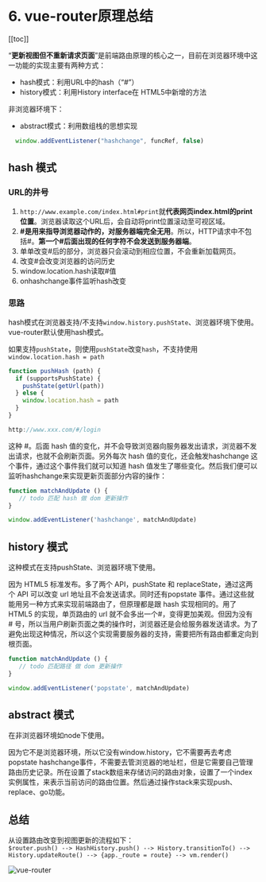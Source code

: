 # 6. vue-router原理总结

[[toc]]

“**更新视图但不重新请求页面**”是前端路由原理的核心之一，目前在浏览器环境中这一功能的实现主要有两种方式：    
- hash模式：利用URL中的hash（“#”）
- history模式：利用History interface在 HTML5中新增的方法

非浏览器环境下：     
- abstract模式：利用数组栈的思想实现

```js
  window.addEventListener("hashchange", funcRef, false)
```

## hash 模式
### URL的井号
1. `http://www.example.com/index.html#print`就**代表网页index.html的print位置**。浏览器读取这个URL后，会自动将print位置滚动至可视区域。
2. **#是用来指导浏览器动作的，对服务器端完全无用**。所以，HTTP请求中不包括#。**第一个#后面出现的任何字符不会发送到服务器端**。
3. 单单改变#后的部分，浏览器只会滚动到相应位置，不会重新加载网页。
4. 改变#会改变浏览器的访问历史
5. window.location.hash读取#值
6. onhashchange事件监听hash改变

### 思路
hash模式在浏览器支持/不支持`window.history.pushState`、浏览器环境下使用。vue-router默认使用hash模式。

如果支持`pushState`，则使用`pushState`改变`hash`，不支持使用`window.location.hash = path`
```js
function pushHash (path) {
  if (supportsPushState) {
    pushState(getUrl(path))
  } else {
    window.location.hash = path
  }
}
```

```js
http://www.xxx.com/#/login

```
这种 #。后面 hash 值的变化，并不会导致浏览器向服务器发出请求，浏览器不发出请求，也就不会刷新页面。另外每次 hash 值的变化，还会触发hashchange 这个事件，通过这个事件我们就可以知道 hash 值发生了哪些变化。然后我们便可以监听hashchange来实现更新页面部分内容的操作：

```js
function matchAndUpdate () {
   // todo 匹配 hash 做 dom 更新操作
}

window.addEventListener('hashchange', matchAndUpdate)
```

## history 模式
这种模式在支持pushState、浏览器环境下使用。

因为 HTML5 标准发布。多了两个 API，pushState 和 replaceState，通过这两个 API 可以改变 url 地址且不会发送请求。同时还有popstate 事件。通过这些就能用另一种方式来实现前端路由了，但原理都是跟 hash 实现相同的。用了 HTML5 的实现，单页路由的 url 就不会多出一个#，变得更加美观。但因为没有 # 号，所以当用户刷新页面之类的操作时，浏览器还是会给服务器发送请求。为了避免出现这种情况，所以这个实现需要服务器的支持，需要把所有路由都重定向到根页面。
```js
function matchAndUpdate () {
   // todo 匹配路径 做 dom 更新操作
}

window.addEventListener('popstate', matchAndUpdate)
```

## abstract 模式
在非浏览器环境如node下使用。

因为它不是浏览器环境，所以它没有window.history，它不需要再去考虑popstate hashchange事件，不需要去管浏览器的地址栏，但是它需要自己管理路由历史记录。所在设置了stack数组来存储访问的路由对象，设置了一个index实例属性，来表示当前访问的路由位置。然后通过操作stack来实现push、replace、go功能。

## 总结
从设置路由改变到视图更新的流程如下：    
`$router.push() --> HashHistory.push() --> History.transitionTo() --> History.updateRoute() --> {app._route = route} --> vm.render()`

![vue-router](/Blog/images/Other/vue-router.png)